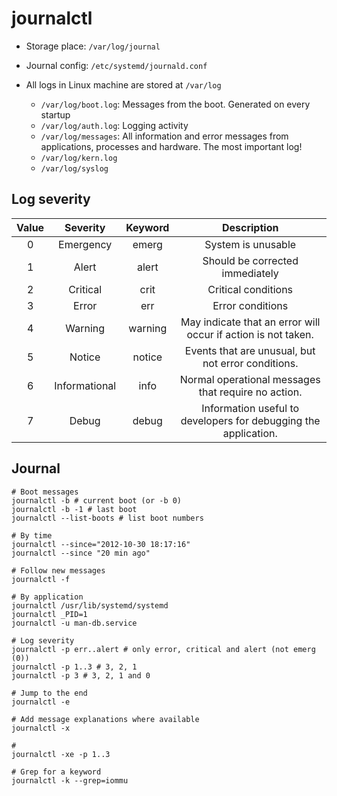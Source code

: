 # journalctl

- Storage place: `/var/log/journal`
- Journal config: `/etc/systemd/journald.conf`

- All logs in Linux machine are stored at `/var/log`
  - `/var/log/boot.log`: Messages from the boot. Generated on every startup
  - `/var/log/auth.log`: Logging activity
  - `/var/log/messages`: All information and error messages from applications, processes and hardware. The most important log!
  - `/var/log/kern.log`
  - `/var/log/syslog`

## Log severity

| Value |   Severity    | Keyword |                           Description                           |
| :---: | :-----------: | :-----: | :-------------------------------------------------------------: |
|   0   |   Emergency   |  emerg  |                       System is unusable                        |
|   1   |     Alert     |  alert  |                 Should be corrected immediately                 |
|   2   |   Critical    |  crit   |                       Critical conditions                       |
|   3   |     Error     |   err   |                        Error conditions                         |
|   4   |    Warning    | warning |  May indicate that an error will occur if action is not taken.  |
|   5   |    Notice     | notice  |       Events that are unusual, but not error conditions.        |
|   6   | Informational |  info   |       Normal operational messages that require no action.       |
|   7   |     Debug     |  debug  | Information useful to developers for debugging the application. |

## Journal

```shell
# Boot messages
journalctl -b # current boot (or -b 0)
journalctl -b -1 # last boot
journalctl --list-boots # list boot numbers

# By time
journalctl --since="2012-10-30 18:17:16"
journalctl --since "20 min ago"

# Follow new messages
journalctl -f

# By application
journalctl /usr/lib/systemd/systemd
journalctl _PID=1
journalctl -u man-db.service

# Log severity
journalctl -p err..alert # only error, critical and alert (not emerg (0))
journalctl -p 1..3 # 3, 2, 1
journalctl -p 3 # 3, 2, 1 and 0

# Jump to the end
journalctl -e

# Add message explanations where available
journalctl -x

#
journalctl -xe -p 1..3

# Grep for a keyword
journalctl -k --grep=iommu
```
